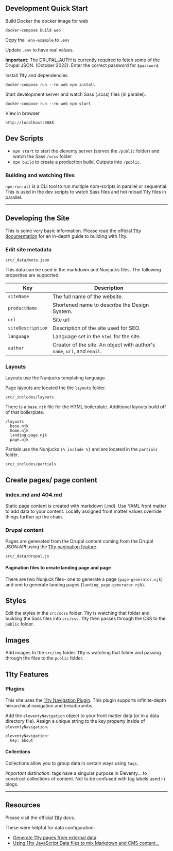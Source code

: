 ## Development Quick Start

Build Docker the docker image for web
```
docker-compose build web
```

Copy the `.env-example` to `.env`

Update `.env` to have real values. 

**Important:** The DRUPAL_AUTH is currently required to fetch some of the Drupal JSON. (October 2022). Enter the correct password for `$password`.

Install 11ty and dependencies

```
docker-compose run --rm web npm install
```

Start development server and watch Sass (.scss) files (in parallel).

```
docker-compose run --rm web npm start
```

View in browser

```
http://localhost:8888
```

## Dev Scripts

- `npm start` to start the eleventy server (serves the `/public` folder) and watch the Sass `/scss` folder
- `npm build` to create a production build. Outputs into `/public`.

### Building and watching files

`npm-run-all` is a CLI tool to run multiple npm-scripts in parallel or sequential. This is used in the dev scripts to watch Sass files and hot reload 11ty files in parallel.

---

## Developing the Site

This is some very basic information. Please read the official [11ty documentation](https://www.11ty.dev/docs/) for an in-depth guide to building with 11ty.

### Edit site metadata


```
src/_data/meta.json
```

This data can be used in the markdown and Nunjucks files. The following properties are supported:

<table>
    <thead>
        <tr>
            <th>Key</th>
            <th>Description</th>
        </tr>
    </thead>
    <tbody>
        <tr>
            <td><code>siteName</code></td>
            <td>The full name of the website.</td>
        </tr>
        <tr>
            <td><code>productName</code></td>
            <td>Shortened name to describe the Design System.</td>
        </tr>
        <tr>
            <td><code>url</code></td>
            <td>Site url</td>
        </tr>
        <tr>
            <td><code>siteDescription</code></td>
            <td>Description of the site used for SEO.</td>
        </tr>
         <tr>
            <td><code>language</code></td>
            <td>Language set in the <code>html</code> for the site.</td>
        </tr>
         <tr>
            <td><code>author</code></td>
            <td>Creator of the site. An object with author's <code>name</code>, <code>url</code>, and <code>email</code>.</td>
        </tr>
    </tbody>
</table>

### Layouts

Layouts use the Nunjucks templating language.

Page layouts are located the the `layouts` folder.

```
src/_includes/layouts
```
There is a `base.njk` file for the HTML boilerplate.
Additional layouts build off of that boilerplate.

```
/layouts
  base.njk
  home.njk
  landing-page.njk
  page.njk
```

Partials use the Nunjucks `{% include %}` and are located in the `partials` folder.

```
src/_includes/partials
```

## Create pages/ page content

### Index.md and 404.md

Static page content is created with markdown (.md).
Use YAML front matter to add data to your content. Locally assigned front matter values override things further up the chain.

### Drupal content

Pages are generated from the Drupal content coming from the Drupal JSON:API using the [11ty pagination feature](https://www.11ty.dev/docs/pagination/).

```
src/_data/drupal.js
```

#### Pagination files to create landing page and page

There are two Nunjuck files- one to generate a page (`page-generator.njk`) and one to generate landing pages (`landing_page-generator.njk`).

## Styles

Edit the styles in the `src/scss` folder. 11ty is watching that folder and building the Sass files into `src/css`. 11ty then passes through the CSS to the `public` folder.

## Images

Add images to the `src/img` folder. 11ty is watching that folder and passing through the files to the `public` folder.

## 11ty Features

### **Plugins**

This site uses the [11ty Navigation Plugin](https://www.11ty.dev/docs/plugins/navigation/).
This plugin supports infinite-depth hierarchical navigation and breadcrumbs.

Add the `eleventyNavigation` object to your front matter data (or in a data directory file). Assign a unique string to the key property inside of `eleventyNavigation`.

```
eleventyNavigation:
  key: about
```

#### **Collections**

Collections allow you to group data in certain ways using `tags`.

_Important distinction_: tags have a singular purpose in Eleventy... to construct collections of content. Not to be confused with tag labels used in blogs.

---

## Resources

Please visit the official [11ty](https://www.11ty.dev/docs/) docs.

These were helpful for data configuration:

- [Generate 11ty pages from external data](https://egghead.io/lessons/11ty-generate-eleventy-11ty-pages-from-external-data)
- [Using 11ty JavaScript Data files to mix Markdown and CMS content...](https://bryanlrobinson.com/blog/using-11ty-javascript-data-files-to-mix-markdown-and-cms-content-into-one-collection/)
